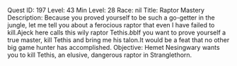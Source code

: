Quest ID: 197
Level: 43
Min Level: 28
Race: nil
Title: Raptor Mastery
Description: Because you proved yourself to be such a go-getter in the jungle, let me tell you about a ferocious raptor that even I have failed to kill.Ajeck here calls this wily raptor Tethis.$b$bIf you want to prove yourself a true master, kill Tethis and bring me his talon.It would be a feat that no other big game hunter has accomplished.
Objective: Hemet Nesingwary wants you to kill Tethis, an elusive, dangerous raptor in Stranglethorn.

